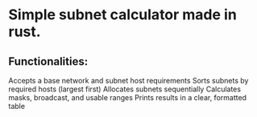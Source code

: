 # Simple subnet calculator made in rust.

## Functionalities:

Accepts a base network and subnet host requirements
Sorts subnets by required hosts (largest first)
Allocates subnets sequentially
Calculates masks, broadcast, and usable ranges
Prints results in a clear, formatted table
